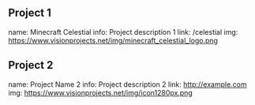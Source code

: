 ## Project 1
name: Minecraft Celestial
info: Project description 1
link: /celestial
img: https://www.visionprojects.net/img/minecraft_celestial_logo.png

## Project 2
name: Project Name 2
info: Project description 2
link: http://example.com
img: https://www.visionprojects.net/img/icon1280px.png
